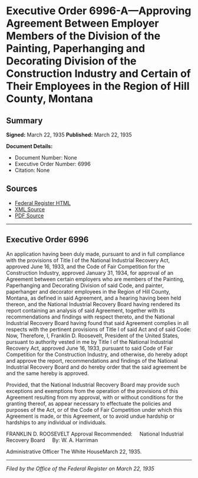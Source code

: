 # Executive Order 6996-A—Approving Agreement Between Employer Members of the Division of the Painting, Paperhanging and Decorating Division of the Construction Industry and Certain of Their Employees in the Region of Hill County, Montana

## Summary

**Signed:** March 22, 1935
**Published:** March 22, 1935

**Document Details:**
- Document Number: None
- Executive Order Number: 6996
- Citation: None

## Sources
- [Federal Register HTML](https://www.presidency.ucsb.edu/documents/executive-order-6996-approving-agreement-between-employer-members-the-division-the)
- [XML Source](None)
- [PDF Source](None)

---

## Executive Order 6996

An application having been duly made, pursuant to and in full compliance with the provisions of Title I of the National Industrial Recovery Act, approved June 16, 1933, and the Code of Fair Competition for the Construction Industry, approved January 31, 1934, for approval of an Agreement between certain employers who are members of the Painting, Paperhanging and Decorating Division of said Code, and painter, paperhanger and decorator employees in the Region of Hill County, Montana, as defined in said Agreement, and a hearing having been held thereon, and the National Industrial Recovery Board having rendered its report containing an analysis of said Agreement, together with its recommendations and findings with respect thereto, and the National Industrial Recovery Board having found that said Agreement complies in all respects with the pertinent provisions of Title I of said Act and of said Code:
Now, Therefore, I, Franklin D. Roosevelt, President of the United States, pursuant to authority vested in me by Title I of the National Industrial Recovery Act, approved June 16, 1933, pursuant to said Code of Fair Competition for the Construction Industry, and otherwise, do hereby adopt and approve the report, recommendations and findings of the National Industrial Recovery Board and do hereby order that the said agreement be and the same hereby is approved.

Provided, that the National Industrial Recovery Board may provide such exceptions and exemptions from the operation of the provisions of this Agreement resulting from my approval, with or without conditions for the granting thereof, as appear necessary to effectuate the policies and purposes of the Act, or of the Code of Fair Competition under which this Agreement is made, or this Agreement, or to avoid undue hardship or hardships to any individual or individuals.

FRANKLIN D. ROOSEVELT
Approval Recommended:     National Industrial Recovery Board     By: W. A. Harriman          

Administrative Officer
The White HouseMarch 22, 1935.

---

*Filed by the Office of the Federal Register on March 22, 1935*
